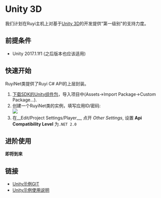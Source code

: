 # Unity 3D

我们计划在Ruyi主机上对基于[Unity 3D](https://unity3d.com/)的开发提供"第一级别"的支持力度。

## 前提条件

- Unity 2017.1.1f1 (之后版本也应该适用)

## 快速开始

RuyiNet类提供了Ruyi C# API的上层封装。

1. [下载SDK的Unity组件包](http://dev.playruyi.com/udownloadslist/SDK)，导入项目中(Assets->Import Package->Custom Package...). 
1. 创建一个RuyiNet类的实例，填写应用ID/密码:  
![](/docs/img/unity_ruyinet.png)
1. 在__Edit/Project Settings/Player__, 点开 _Other Settings_, 设置 __Api Compatibility Level__ 为`.NET 2.0`

## 进阶使用

__即将到来__

## 链接

- [Unity示例GIT](https://bitbucket.org/playruyi/space_shooter)
- [Unity示例使用说明](../tutorials/run_unity_sample_console.md)